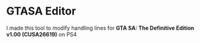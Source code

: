 # GTASA Editor
I made this tool to modify handling lines for <b>GTA SA: The Definitive Edition v1.00 (CUSA26619)</b> on PS4
